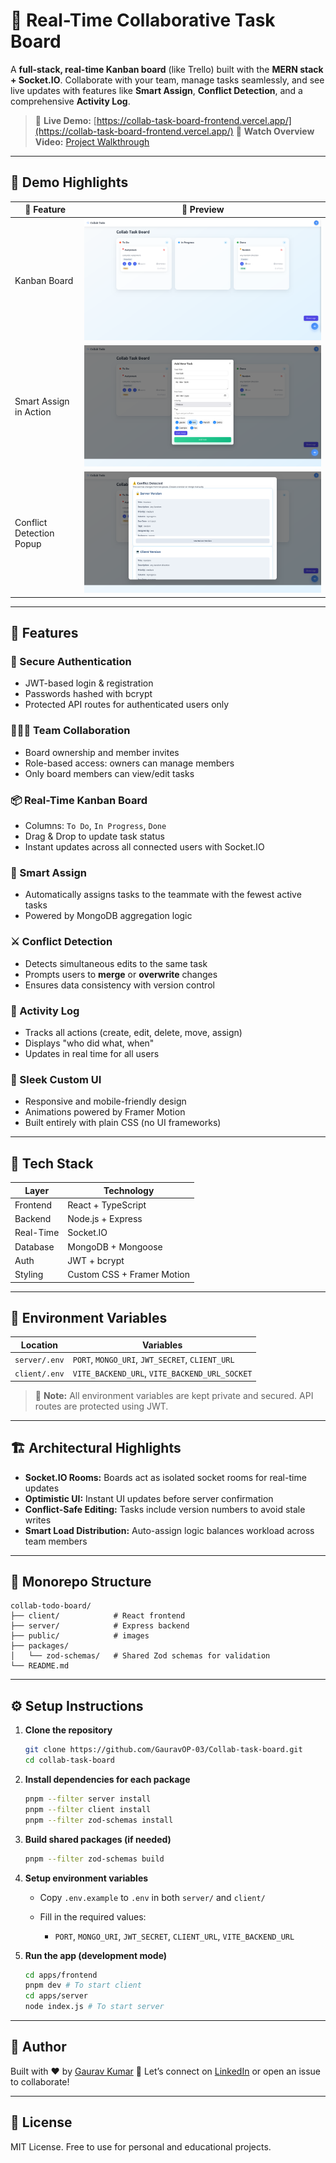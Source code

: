 # 🧠 Real-Time Collaborative Task Board

A **full-stack, real-time Kanban board** (like Trello) built with the **MERN stack + Socket.IO**. Collaborate with your team, manage tasks seamlessly, and see live updates with features like **Smart Assign**, **Conflict Detection**, and a comprehensive **Activity Log**.

> 🚀 **Live Demo:** [https://collab-task-board-frontend.vercel.app/](https://collab-task-board-frontend.vercel.app/)
> 🎥 **Watch Overview Video:** [Project Walkthrough](https://drive.google.com/file/d/1ZVi7xLOeze4rijGJsaoVRUGSERixESBU/view?usp=drivesdk)

---

## 📸 Demo Highlights

| 📌 Feature               | 🎥 Preview                                           |
| ------------------------ | ---------------------------------------------------- |
| Kanban Board             | ![Kanban Board](/public/kanbanBoard.png)             |
| Smart Assign in Action   | ![Smart Assign](/public/SmartAssign.png)             |
| Conflict Detection Popup | ![Conflict Detection](/public/ConflictDetection.png) |

---

## 🚀 Features

### 🔐 Secure Authentication

- JWT-based login & registration
- Passwords hashed with bcrypt
- Protected API routes for authenticated users only

### 🧑‍🤝‍🧑 Team Collaboration

- Board ownership and member invites
- Role-based access: owners can manage members
- Only board members can view/edit tasks

### 📦 Real-Time Kanban Board

- Columns: `To Do`, `In Progress`, `Done`
- Drag & Drop to update task status
- Instant updates across all connected users with Socket.IO

### 🧠 Smart Assign

- Automatically assigns tasks to the teammate with the fewest active tasks
- Powered by MongoDB aggregation logic

### ⚔️ Conflict Detection

- Detects simultaneous edits to the same task
- Prompts users to **merge** or **overwrite** changes
- Ensures data consistency with version control

### 📜 Activity Log

- Tracks all actions (create, edit, delete, move, assign)
- Displays "who did what, when"
- Updates in real time for all users

### 🎨 Sleek Custom UI

- Responsive and mobile-friendly design
- Animations powered by Framer Motion
- Built entirely with plain CSS (no UI frameworks)

---

## 🧰 Tech Stack

| Layer     | Technology                 |
| --------- | -------------------------- |
| Frontend  | React + TypeScript         |
| Backend   | Node.js + Express          |
| Real-Time | Socket.IO                  |
| Database  | MongoDB + Mongoose         |
| Auth      | JWT + bcrypt               |
| Styling   | Custom CSS + Framer Motion |

---

## 🔐 Environment Variables

| Location      | Variables                                       |
| ------------- | ----------------------------------------------- |
| `server/.env` | `PORT`, `MONGO_URI`, `JWT_SECRET`, `CLIENT_URL` |
| `client/.env` | `VITE_BACKEND_URL`, `VITE_BACKEND_URL_SOCKET`   |

> 🚨 **Note:** All environment variables are kept private and secured. API routes are protected using JWT.

---

## 🏗️ Architectural Highlights

- **Socket.IO Rooms:** Boards act as isolated socket rooms for real-time updates
- **Optimistic UI:** Instant UI updates before server confirmation
- **Conflict-Safe Editing:** Tasks include version numbers to avoid stale writes
- **Smart Load Distribution:** Auto-assign logic balances workload across team members

---

## 📁 Monorepo Structure

```
collab-todo-board/
├── client/            # React frontend
├── server/            # Express backend
├── public/            # images
├── packages/
│   └── zod-schemas/   # Shared Zod schemas for validation
└── README.md
```

---

## ⚙️ Setup Instructions

1. **Clone the repository**

   ```bash
   git clone https://github.com/GauravOP-03/Collab-task-board.git
   cd collab-task-board
   ```

2. **Install dependencies for each package**

   ```bash
   pnpm --filter server install
   pnpm --filter client install
   pnpm --filter zod-schemas install
   ```

3. **Build shared packages (if needed)**

   ```bash
   pnpm --filter zod-schemas build
   ```

4. **Setup environment variables**

   - Copy `.env.example` to `.env` in both `server/` and `client/`
   - Fill in the required values:

     - `PORT`, `MONGO_URI`, `JWT_SECRET`, `CLIENT_URL`, `VITE_BACKEND_URL`

5. **Run the app (development mode)**

   ```bash
   cd apps/frontend
   pnpm dev # To start client
   cd apps/server
   node index.js # To start server
   ```

---

## 🙌 Author

Built with ❤️ by [Gaurav Kumar](https://github.com/GauravOP-03)
💬 Let’s connect on [LinkedIn](https://www.linkedin.com/in/gaurav-kumar-5813bb321) or open an issue to collaborate!

---

## 📄 License

MIT License. Free to use for personal and educational projects.
